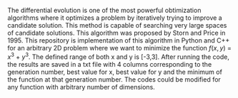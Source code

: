 The differential evolution is one of the most powerful obtimization algorithms where it optimizes a problem by iteratively trying to improve a candidate solution. This method is capable of searching very large spaces of candidate solutions. This algorithm was  proposed by Storn and Price in 1995. 
This repository is implementation of this algorithm in Python and C++ for an arbitrary 2D problem where we want to minimize the function $f(x,y)$ = $x^3$ + $y^3$. The defined range of both x and y is [-3,3]. After running the code, the results are saved in a txt file with 4 columns corresponding to the generation number, best value for x, best value for y and the minimum of the function at that generation number. 
The codes could be modified for any function with arbitrary number of dimensions.
